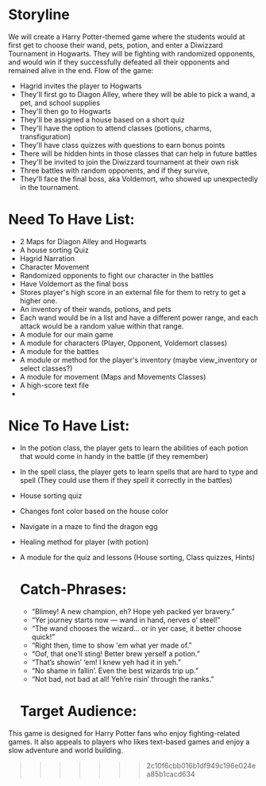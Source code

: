 # Storyline
We will create a Harry Potter-themed game where the students would at first get to choose their wand, pets, potion, and enter a Diwizzard Tournament in Hogwarts. They will be fighting with randomized opponents, and would win if they successfully defeated all their opponents and remained alive in the end.
Flow of the game:
- Hagrid invites the player to Hogwarts
- They'll first go to Diagon Alley, where they will be able to pick a wand, a pet, and school supplies
- They'll then go to Hogwarts
- They'll be assigned a house based on a short quiz
- They'll have the option to attend classes (potions, charms, transfiguration)
- They'll have class quizzes with questions to earn bonus points
- There will be hidden hints in those classes that can help in future battles
- They'll be invited to join the Diwizzard tournament at their own risk
- Three battles with random opponents, and if they survive,  
- They'll face the final boss, aka Voldemort, who showed up unexpectedly in the tournament.

# Need To Have List:
- 2 Maps for Diagon Alley and Hogwarts
- A house sorting Quiz
- Hagrid Narration
- Character Movement
- Randomized opponents to fight our character in the battles
- Have Voldemort as the final boss
- Stores player's high score in an external file for them to retry to get a higher one.
- An inventory of their wands, potions, and pets
- Each wand would be in a list and have a different power range, and each attack would be a random value within that range.
- A module for our main game
- A module for characters (Player, Opponent, Voldemort classes)
- A module for the battles
- A module or method for the player's inventory (maybe view_inventory or select classes?)
- A module for movement (Maps and Movements Classes)
- A high-score text file
- 
# Nice To Have List:  
- In the potion class, the player gets to learn the abilities of each potion that would come in handy in the battle (if they remember)
- In the spell class, the player gets to learn spells that are hard to type and spell (They could use them if they spell it correctly in the battles)
- House sorting quiz
- Changes font color based on the house color
- Navigate in a maze to find the dragon egg
- Healing method for player (with potion)
- A module for the quiz and lessons (House sorting, Class quizzes, Hints)

  # Catch-Phrases:
  - “Blimey! A new champion, eh? Hope yeh packed yer bravery.”
  - “Yer journey starts now — wand in hand, nerves o’ steel!”
  - “The wand chooses the wizard... or in yer case, it better choose quick!”
  - “Right then, time to show 'em what yer made of.”
  - “Oof, that one’ll sting! Better brew yerself a potion.”
  - “That’s showin’ ‘em! I knew yeh had it in yeh.”
  - “No shame in fallin’. Even the best wizards trip up.”
  - “Not bad, not bad at all! Yeh’re risin’ through the ranks.”

  # Target Audience:
This game is designed for Harry Potter fans who enjoy fighting-related games. It also appeals to players who likes text-based games and enjoy a slow adventure and world building.
>>>>>>> 2c10f6cbb016b1df949c196e024ea85b1cacd634

